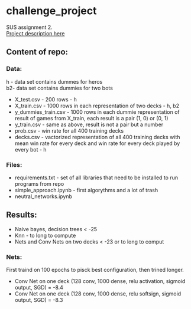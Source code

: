 # challenge_project

SUS assignment 2.<br />
[Project description here](https://knowledgepit.fedcsis.org/contest/view.php?id=123)

## Content of repo:

### Data:

h - data set contains dummes for heros<br />
b2- data set contains dummies for two bots<br />

* X_test.csv - 200 rows - h
* X_train.csv - 1000 rows in each representation of two decks - h, b2
* y_dummies_train.csv - 1000 rows in each dummie representation of result of games from X_train, each result is a pair (1, 0) or (0, 1)
* y_train.csv - same as above, result is not a pair but a number
* prob.csv - win rate for all 400 training decks
* decks.csv - vactorized representation of all 400 training decks with mean win rate for every deck and win rate for every deck played by every bot - h

### Files:

* requirements.txt - set of all libraries that need to be installed to run programs from repo
* simple_approach.ipynb - first algorythms and a lot of trash
* neutral_networks.ipynb

## Results:

* Naive bayes, decision trees < -25
* Knn - to long to compute
* Nets and Conv Nets on two decks < -23 or to long to comput

### Nets:
First traind on 100 epochs to pisck best configuration, then trined longer.

* Conv Net on one deck (128 conv, 1000 dense, relu activation, sigmoid output, SGD) = -8.4
* Conv Net on one deck (128 conv, 1000 dense, relu softsign, sigmoid output, SGD) = -8.3
